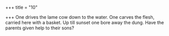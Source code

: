 +++
title = "10"

+++
One drives the lame cow down to the water. One carves the flesh,  carried here with a basket.
Up till sunset one bore away the dung. Have the parents given help to  their sons?